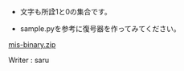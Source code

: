 * 文字も所詮1と0の集合です。

* sample.pyを参考に復号器を作ってみてください。

[mis-binary.zip](https://score.wanictf.org/storage/ilk0qu92ecmaktxaolohic41j7oi443m/mis-binary.zip)

Writer : saru
